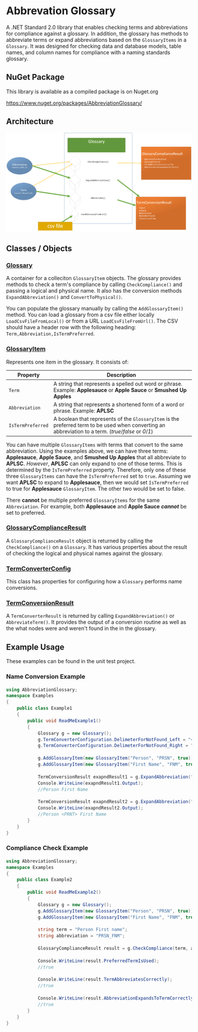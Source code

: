 
# Abbrevation Glossary

A .NET Standard 2.0 library that enables checking terms and abbreviations for compliance against a glossary. In addition, the glossary has methods to abbreviate terms or expand abbreviations based on the `GlossaryItems` in a `Glossary`. It was designed for checking data and database models, table names, and column names for compliance with a naming standards glossary.

## NuGet Package

This library is available as a compiled package is on Nuget.org

<https://www.nuget.org/packages/AbbreviationGlossary/>

## Architecture

![Architecture Diagram](architecture.png)

## Classes / Objects

### [Glossary](src/AbbreviationGlossary/Glossary.cs)

A container for a colleciton `GlossaryItem` objects. The glossary provides methods to check a term's compliance by calling `CheckCompliance()` and passing a logical and physical name. It also has the conversion methods `ExpandAbbreviation()` and `ConvertToPhysical()`.

You can populate the glossary manually by calling the `AddGlossaryItem()` method. You can load a glossary from a csv file either locally `LoadCsvFileFromLocal()` or from a URL `LoadCsvFileFromUrl()`. The CSV should have a header row with the following heading: `Term,Abbreviation,IsTermPreferred`.

### [GlossaryItem](src/AbbreviationGlossary/GlossaryItem.cs)

Represents one item in the glossary. It consists of:

| Property| Description|
|---|---|
| `Term` | A string that represents a spelled out word or phrase. Example: **Applesauce** or **Apple Sauce** or **Smushed Up Apples** |
| `Abbreviation` | A string that represents a shortened form of a word or phrase. Example: **APLSC**|
| `IsTermPreferred` | A boolean that represents of the `GlossaryItem` is the preferred term to be used when converting an abbreviation to a term. (*true*/*false* or *0*/*1*)|

You can have multiple `GlossaryItems` with terms that convert to the same abbreviation. Using the examples above, we can have three terms: **Applesauce**, **Apple Sauce**, and **Smushed Up Apples** that all abbreviate to **APLSC**. *However*, **APLSC** can only expand to one of those terms. This is determined by the `IsTermPreferred` property. Therefore, only one of these three `GlossaryItems` can have the `IsTermPreferred` set to `true`. Assuming we want **APLSC** to expand to **Applesauce**, then we would set `IsTermPreferred` to true for **Applesauce** `GlossaryItem`. The other two would be set to false.

There **cannot** be multiple preferred `GlossaryItems` for the same `Abbreviation`. For example, both **Applesauce** and **Apple Sauce** ***cannot*** be set to preferred.

### [GlossaryComplianceResult](src/AbbreviationGlossary/GlossaryComplianceResult.cs)

A `GlossaryComplianceResult` object is returned by calling the `CheckCompliance()` on a `Glossary`. It has various properties about the result of checking the logical and physical names against the glossary.

### [TermConverterConfig](src/AbbreviationGlossary/TermConverterConfig.cs)

This class has properties for configuring how a `Glossary` performs name conversions.

### [TermConversionResult](src/AbbreviationGlossary/TermConversionResult.cs)

A `TermConverterResult` is returned by calling `ExpandAbbreviation()` or `AbbreviateTerm()`. It provides the output of a conversion routine as well as the what nodes were and weren't found in the in the glossary.

## Example Usage

These examples can be found in the unit test project. 

### Name Conversion Example

```csharp
using AbbreviationGlossary;
namespace Examples
{
    public class Example1
    {
        public void ReadMeExample1()
        {
            Glossary g = new Glossary();
            g.TermConverterConfiguration.DelimeterForNotFound_Left = "<";
            g.TermConverterConfiguration.DelimeterForNotFound_Right = ">";

            g.AddGlossaryItem(new GlossaryItem("Person", "PRSN", true));
            g.AddGlossaryItem(new GlossaryItem("First Name", "FNM", true));

            TermConversionResult exapndResult1 = g.ExpandAbbreviation("PRSN_FNM");
            Console.WriteLine(exapndResult1.Output);
            //Person First Name

            TermConversionResult exapndResult2 = g.ExpandAbbreviation("PRSN_PRNT_FNM");
            Console.WriteLine(exapndResult2.Output);
            //Person <PRNT> First Name
        }
    }
}
```

### Compliance Check Example

```csharp
using AbbreviationGlossary;
namespace Examples
{
    public class Example2
    {
        public void ReadMeExample2()
        {
            Glossary g = new Glossary();
            g.AddGlossaryItem(new GlossaryItem("Person", "PRSN", true));
            g.AddGlossaryItem(new GlossaryItem("First Name", "FNM", true));

            string term = "Person First name";
            string abbreviation = "PRSN_FNM";

            GlossaryComplianceResult result = g.CheckCompliance(term, abbreviation);

            Console.WriteLine(result.PreferredTermIsUsed);
            //true

            Console.WriteLine(result.TermAbbreviatesCorrectly);
            //true

            Console.WriteLine(result.AbbreviationExpandsToTermCorrectly);
            //true
        }
    }
}
```
